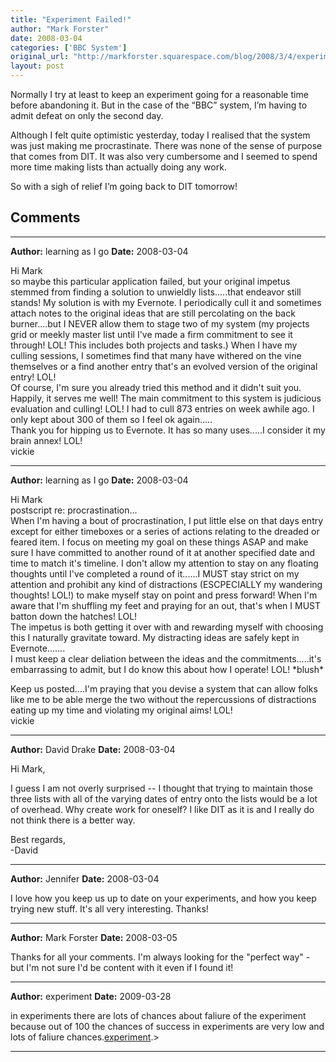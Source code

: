 ```yaml
---
title: "Experiment Failed!"
author: "Mark Forster"
date: 2008-03-04
categories: ['BBC System']
original_url: "http://markforster.squarespace.com/blog/2008/3/4/experiment-failed.html"
layout: post
---
```


Normally I try at least to keep an experiment going for a reasonable time before abandoning it. But in the case of the “BBC” system, I’m having to admit defeat on only the second day.

Although I felt quite optimistic yesterday, today I realised that the system was just making me procrastinate. There was none of the sense of purpose that comes from DIT. It was also very cumbersome and I seemed to spend more time making lists than actually doing any work.

So with a sigh of relief I’m going back to DIT tomorrow!


## Comments

---

**Author:** learning as I go
**Date:** 2008-03-04

Hi Mark  
so maybe this particular application failed, but your original impetus stemmed from finding a solution to unwieldly lists.....that endeavor still stands! My solution is with my Evernote. I periodically cull it and sometimes attach notes to the original ideas that are still percolating on the back burner....but I NEVER allow them to stage two of my system (my projects grid or meekly master list until I've made a firm commitment to see it through! LOL! This includes both projects and tasks.) When I have my culling sessions, I sometimes find that many have withered on the vine themselves or a find another entry that's an evolved version of the original entry! LOL!  
Of course, I'm sure you already tried this method and it didn't suit you. Happily, it serves me well! The main commitment to this system is judicious evaluation and culling! LOL! I had to cull 873 entries on week awhile ago. I only kept about 300 of them so I feel ok again.....  
Thank you for hipping us to Evernote. It has so many uses.....I consider it my brain annex! LOL!  
vickie

---

**Author:** learning as I go
**Date:** 2008-03-04

Hi Mark  
postscript re: procrastination...  
When I'm having a bout of procrastination, I put little else on that days entry except for either timeboxes or a series of actions relating to the dreaded or feared item. I focus on meeting my goal on these things ASAP and make sure I have committed to another round of it at another specified date and time to match it's timeline. I don't allow my attention to stay on any floating thoughts until I've completed a round of it......I MUST stay strict on my attention and prohibit any kind of distractions (ESCPECIALLY my wandering thoughts! LOL!) to make myself stay on point and press forward! When I'm aware that I'm shuffling my feet and praying for an out, that's when I MUST batton down the hatches! LOL!  
The impetus is both getting it over with and rewarding myself with choosing this I naturally gravitate toward. My distracting ideas are safely kept in Evernote.......  
I must keep a clear deliation between the ideas and the commitments.....it's embarrassing to admit, but I do know this about how I operate! LOL! \*blush\*  
  
Keep us posted....I'm praying that you devise a system that can allow folks like me to be able merge the two without the repercussions of distractions eating up my time and violating my original aims! LOL!  
vickie

---

**Author:** David Drake
**Date:** 2008-03-04

Hi Mark,  
  
I guess I am not overly surprised -- I thought that trying to maintain those three lists with all of the varying dates of entry onto the lists would be a lot of overhead. Why create work for oneself? I like DIT as it is and I really do not think there is a better way.  
  
Best regards,  
-David

---

**Author:** Jennifer
**Date:** 2008-03-04

I love how you keep us up to date on your experiments, and how you keep trying new stuff. It's all very interesting. Thanks!

---

**Author:** Mark Forster
**Date:** 2008-03-05

Thanks for all your comments. I'm always looking for the "perfect way" - but I'm not sure I'd be content with it even if I found it!

---

**Author:** experiment
**Date:** 2009-03-28

in experiments there are lots of chances about faliure of the experiment because out of 100 the chances of success in experiments are very low and lots of faliure chances.<a href="<http://www.find.com/science/science_experiment">experiment</a>.>

---
